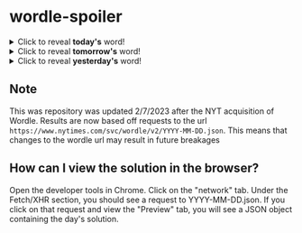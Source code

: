 # wordle-spoiler

<details>
  <summary>Click to reveal <b>today's</b> word!</summary>
  <br>
  <b> scarf </b>
</details>

<details>
  <summary>Click to reveal <b>tomorrow's</b> word!</summary>
  <br>
  <b> canoe </b>
</details>

<details>
  <summary>Click to reveal <b>yesterday's</b> word!</summary>
  <br>
  <b> acrid </b>
</details>

## Note
This was repository was updated 2/7/2023 after the NYT acquisition of Wordle. Results are now based off requests to the url `https://www.nytimes.com/svc/wordle/v2/YYYY-MM-DD.json`. This means that changes to the wordle url may result in future breakages

## How can I view the solution in the browser?
Open the developer tools in Chrome. Click on the "network" tab. Under the Fetch/XHR section, you should see a request to YYYY-MM-DD.json. If you click on that request and view the "Preview" tab, you will see a JSON object containing the day's solution.